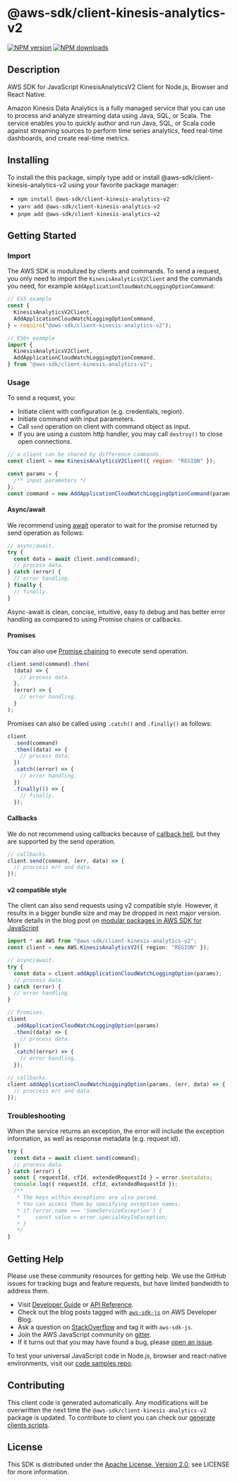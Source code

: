 # @aws-sdk/client-kinesis-analytics-v2

[![NPM version](https://img.shields.io/npm/v/@aws-sdk/client-kinesis-analytics-v2/latest.svg)](https://www.npmjs.com/package/@aws-sdk/client-kinesis-analytics-v2)
[![NPM downloads](https://img.shields.io/npm/dm/@aws-sdk/client-kinesis-analytics-v2.svg)](https://www.npmjs.com/package/@aws-sdk/client-kinesis-analytics-v2)

## Description

AWS SDK for JavaScript KinesisAnalyticsV2 Client for Node.js, Browser and React Native.

<p>Amazon Kinesis Data Analytics is a fully managed service that you can use to process and analyze streaming data using Java, SQL, or Scala. The service
enables you to quickly author and run Java, SQL, or Scala code against streaming sources to perform time
series analytics, feed real-time dashboards, and create real-time metrics.</p>

## Installing

To install the this package, simply type add or install @aws-sdk/client-kinesis-analytics-v2
using your favorite package manager:

- `npm install @aws-sdk/client-kinesis-analytics-v2`
- `yarn add @aws-sdk/client-kinesis-analytics-v2`
- `pnpm add @aws-sdk/client-kinesis-analytics-v2`

## Getting Started

### Import

The AWS SDK is modulized by clients and commands.
To send a request, you only need to import the `KinesisAnalyticsV2Client` and
the commands you need, for example `AddApplicationCloudWatchLoggingOptionCommand`:

```js
// ES5 example
const {
  KinesisAnalyticsV2Client,
  AddApplicationCloudWatchLoggingOptionCommand,
} = require("@aws-sdk/client-kinesis-analytics-v2");
```

```ts
// ES6+ example
import {
  KinesisAnalyticsV2Client,
  AddApplicationCloudWatchLoggingOptionCommand,
} from "@aws-sdk/client-kinesis-analytics-v2";
```

### Usage

To send a request, you:

- Initiate client with configuration (e.g. credentials, region).
- Initiate command with input parameters.
- Call `send` operation on client with command object as input.
- If you are using a custom http handler, you may call `destroy()` to close open connections.

```js
// a client can be shared by difference commands.
const client = new KinesisAnalyticsV2Client({ region: "REGION" });

const params = {
  /** input parameters */
};
const command = new AddApplicationCloudWatchLoggingOptionCommand(params);
```

#### Async/await

We recommend using [await](https://developer.mozilla.org/en-US/docs/Web/JavaScript/Reference/Operators/await)
operator to wait for the promise returned by send operation as follows:

```js
// async/await.
try {
  const data = await client.send(command);
  // process data.
} catch (error) {
  // error handling.
} finally {
  // finally.
}
```

Async-await is clean, concise, intuitive, easy to debug and has better error handling
as compared to using Promise chains or callbacks.

#### Promises

You can also use [Promise chaining](https://developer.mozilla.org/en-US/docs/Web/JavaScript/Guide/Using_promises#chaining)
to execute send operation.

```js
client.send(command).then(
  (data) => {
    // process data.
  },
  (error) => {
    // error handling.
  }
);
```

Promises can also be called using `.catch()` and `.finally()` as follows:

```js
client
  .send(command)
  .then((data) => {
    // process data.
  })
  .catch((error) => {
    // error handling.
  })
  .finally(() => {
    // finally.
  });
```

#### Callbacks

We do not recommend using callbacks because of [callback hell](http://callbackhell.com/),
but they are supported by the send operation.

```js
// callbacks.
client.send(command, (err, data) => {
  // proccess err and data.
});
```

#### v2 compatible style

The client can also send requests using v2 compatible style.
However, it results in a bigger bundle size and may be dropped in next major version. More details in the blog post
on [modular packages in AWS SDK for JavaScript](https://aws.amazon.com/blogs/developer/modular-packages-in-aws-sdk-for-javascript/)

```ts
import * as AWS from "@aws-sdk/client-kinesis-analytics-v2";
const client = new AWS.KinesisAnalyticsV2({ region: "REGION" });

// async/await.
try {
  const data = client.addApplicationCloudWatchLoggingOption(params);
  // process data.
} catch (error) {
  // error handling.
}

// Promises.
client
  .addApplicationCloudWatchLoggingOption(params)
  .then((data) => {
    // process data.
  })
  .catch((error) => {
    // error handling.
  });

// callbacks.
client.addApplicationCloudWatchLoggingOption(params, (err, data) => {
  // proccess err and data.
});
```

### Troubleshooting

When the service returns an exception, the error will include the exception information,
as well as response metadata (e.g. request id).

```js
try {
  const data = await client.send(command);
  // process data.
} catch (error) {
  const { requestId, cfId, extendedRequestId } = error.$metadata;
  console.log({ requestId, cfId, extendedRequestId });
  /**
   * The keys within exceptions are also parsed.
   * You can access them by specifying exception names:
   * if (error.name === 'SomeServiceException') {
   *     const value = error.specialKeyInException;
   * }
   */
}
```

## Getting Help

Please use these community resources for getting help.
We use the GitHub issues for tracking bugs and feature requests, but have limited bandwidth to address them.

- Visit [Developer Guide](https://docs.aws.amazon.com/sdk-for-javascript/v3/developer-guide/welcome.html)
  or [API Reference](https://docs.aws.amazon.com/AWSJavaScriptSDK/v3/latest/index.html).
- Check out the blog posts tagged with [`aws-sdk-js`](https://aws.amazon.com/blogs/developer/tag/aws-sdk-js/)
  on AWS Developer Blog.
- Ask a question on [StackOverflow](https://stackoverflow.com/questions/tagged/aws-sdk-js) and tag it with `aws-sdk-js`.
- Join the AWS JavaScript community on [gitter](https://gitter.im/aws/aws-sdk-js-v3).
- If it turns out that you may have found a bug, please [open an issue](https://github.com/aws/aws-sdk-js-v3/issues/new/choose).

To test your universal JavaScript code in Node.js, browser and react-native environments,
visit our [code samples repo](https://github.com/aws-samples/aws-sdk-js-tests).

## Contributing

This client code is generated automatically. Any modifications will be overwritten the next time the `@aws-sdk/client-kinesis-analytics-v2` package is updated.
To contribute to client you can check our [generate clients scripts](https://github.com/aws/aws-sdk-js-v3/tree/master/scripts/generate-clients).

## License

This SDK is distributed under the
[Apache License, Version 2.0](http://www.apache.org/licenses/LICENSE-2.0),
see LICENSE for more information.

